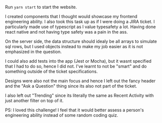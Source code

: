 Run `yarn start` to start the website.


I created components that I thought would showcase my frontend engineering ability. I also took this task up as if I were doing a JIRA ticket. I particularly made use of typescript as I value typesafety a lot. Having done react native
and not having type safety was a pain in the ass.

On the server side, the data structure should idealy be all arrays to simulate sql rows, but I used objects instead to make my job easier as it is not emphasized in the question.

I could also add tests into the app (Jest or Mocha), but it wasnt specified that I had to do so, hence I did not. I've learnt to not be "smart" and do something outside of the ticket specifications.


Designs were also not the main focus and hence I left out the fancy header and the "Ask a Question" thing since its also not part of the ticket.

I also left out "Trending" since its literally the same as Recent Activity with just another filter on top of it.

PS: I loved this challenge! I feel that it would better assess a person's engineering ability instead of some random coding quiz.